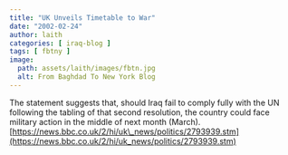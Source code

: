 ```yaml
---
title: "UK Unveils Timetable to War"
date: "2002-02-24"
author: laith
categories: [ iraq-blog ]
tags: [ fbtny ]
image:
  path: assets/laith/images/fbtn.jpg
  alt: From Baghdad To New York Blog
---
```


The statement suggests that, should Iraq fail to comply fully with the UN following the tabling of that second resolution, the country could face military action in the middle of next month (March). [https://news.bbc.co.uk/2/hi/uk\_news/politics/2793939.stm](https://news.bbc.co.uk/2/hi/uk_news/politics/2793939.stm)
